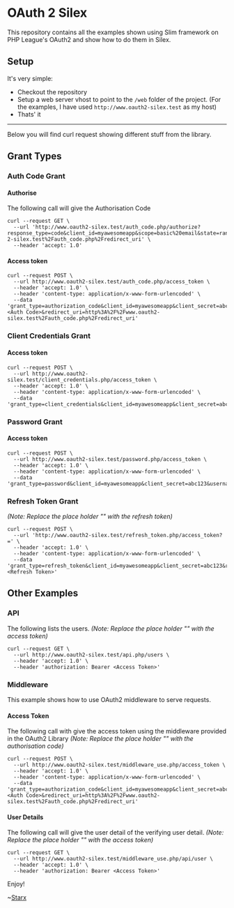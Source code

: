 # OAuth 2 Silex

This repository contains all the examples shown using Slim framework on PHP League's OAuth2 and show how to do them in Silex.

## Setup

It's very simple:

- Checkout the repository
- Setup a web server vhost to point to the `/web` folder of the project. (For the examples, I have used `http://www.oauth2-silex.test` as my host)
- Thats' it

----

Below you will find curl request showing different stuff from the library.

## Grant Types

### Auth Code Grant

#### Authorise

The following call will give the Authorisation Code

    curl --request GET \
      --url 'http://www.oauth2-silex.test/auth_code.php/authorize?response_type=code&client_id=myawesomeapp&scope=basic%20email&state=randomcsrftoken&redirect_uri=http%3A%2F%2Fwww.oauth-2-silex.test%2Fauth_code.php%2Fredirect_uri' \
      --header 'accept: 1.0'
      
#### Access token

    curl --request POST \
      --url http://www.oauth2-silex.test/auth_code.php/access_token \
      --header 'accept: 1.0' \
      --header 'content-type: application/x-www-form-urlencoded' \
      --data 'grant_type=authorization_code&client_id=myawesomeapp&client_secret=abc123&code=<Auth Code>&redirect_uri=http%3A%2F%2Fwww.oauth2-silex.test%2Fauth_code.php%2Fredirect_uri'

### Client Credentials Grant

#### Access token      

    curl --request POST \
      --url http://www.oauth2-silex.test/client_credentials.php/access_token \
      --header 'accept: 1.0' \
      --header 'content-type: application/x-www-form-urlencoded' \
      --data 'grant_type=client_credentials&client_id=myawesomeapp&client_secret=abc123&scope=basic%20email'
      
### Password Grant

#### Access token

    curl --request POST \
      --url http://www.oauth2-silex.test/password.php/access_token \
      --header 'accept: 1.0' \
      --header 'content-type: application/x-www-form-urlencoded' \
      --data 'grant_type=password&client_id=myawesomeapp&client_secret=abc123&username=alex&password=whisky&scope=basic%20email'
      
### Refresh Token Grant

_(Note: Replace the place holder "<Refresh Token>" with the refresh token)_

    curl --request POST \
      --url 'http://www.oauth2-silex.test/refresh_token.php/access_token?=' \
      --header 'accept: 1.0' \
      --header 'content-type: application/x-www-form-urlencoded' \
      --data 'grant_type=refresh_token&client_id=myawesomeapp&client_secret=abc123&refresh_token=<Refresh Token>'


## Other Examples

### API

The following lists the users. _(Note: Replace the place holder "<Access Token>" with the access token)_

    curl --request GET \
      --url http://www.oauth2-silex.test/api.php/users \
      --header 'accept: 1.0' \
      --header 'authorization: Bearer <Access Token>'
      
### Middleware

This example shows how to use OAuth2 middleware to serve requests.

#### Access Token

The following call with give the access token using the middleware provided in the OAuth2 Library _(Note: Replace the place holder "<Auth Code>" with the authorisation code)_

    curl --request POST \
      --url http://www.oauth2-silex.test/middleware_use.php/access_token \
      --header 'accept: 1.0' \
      --header 'content-type: application/x-www-form-urlencoded' \
      --data 'grant_type=authorization_code&client_id=myawesomeapp&client_secret=abc123&code=<Auth Code>&redirect_uri=http%3A%2F%2Fwww.oauth2-silex.test%2Fauth_code.php%2Fredirect_uri'
      
#### User Details

The following call will give the user detail of the verifying user detail. _(Note: Replace the place holder "<Access Token>" with the access token)_

    curl --request GET \
      --url http://www.oauth2-silex.test/middleware_use.php/api/user \
      --header 'accept: 1.0' \
      --header 'authorization: Bearer <Access Token>'
      

Enjoy! 

~[Starx](http://mrnepal.com)
